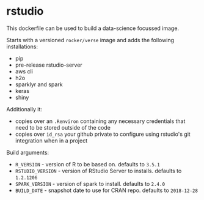 # rstudio

This dockerfile can be used to build a data-science focussed image.

Starts with a versioned `rocker/verse` image and adds the following installations:

  * pip
  * pre-release rstudio-server
  * aws cli
  * h2o
  * sparklyr and spark
  * keras
  * shiny

Additionally it:
  * copies over an `.Renviron` containing any necessary credentials that need to be stored outside of the code
  * copies over `id_rsa` your github private to configure using rstudio's git integration when in a project

Build arguments:
  * `R_VERSION` - version of R to be based on. defaults to `3.5.1`
  * `RSTUDIO_VERSION` - version of RStudio Server to installs. defaults to `1.2.1206`
  * `SPARK_VERSION` - version of spark to install. defaults to `2.4.0`
  * `BUILD_DATE` - snapshot date to use for CRAN repo. defaults to `2018-12-28`
